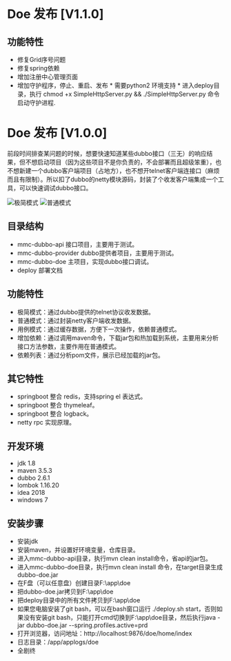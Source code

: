 # Doe 发布 [V1.1.0]

## 功能特性
-   修复Grid序号问题
-   修复spring依赖
-   增加注册中心管理页面
-   增加守护程序，停止、重启、发布
        * 需要python2 环境支持
        * 进入deploy目录，执行 chmod +x SimpleHttpServer.py && ./SimpleHttpServer.py 命令启动守护进程. 

# Doe 发布 [V1.0.0]

前段时间排查某问题的时候，想要快速知道某些dubbo接口（三无）的响应结果，但不想启动项目（因为这些项目不是你负责的，不会部署而且超级笨重），也不想新建一个dubbo客户端项目（占地方），也不想开telnet客户端连接口（麻烦而且有限制）。所以扣了dubbo的netty模块源码，封装了个收发客户端集成一个工具，可以快速调试dubbo接口。

![极简模式](https://github.com/VIPJoey/doe/blob/master/deploy/easy.png)
![普通模式](https://github.com/VIPJoey/doe/blob/master/deploy/normal.png)


## 目录结构

-   mmc-dubbo-api 接口项目，主要用于测试。
-   mmc-dubbo-provider dubbo提供者项目，主要用于测试。
-   mmc-dubbo-doe 主项目，实现dubbo接口调试。
-   deploy 部署文档


## 功能特性

-   极简模式：通过dubbo提供的telnet协议收发数据。
-   普通模式：通过封装netty客户端收发数据。
-   用例模式：通过缓存数据，方便下一次操作，依赖普通模式。
-   增加依赖：通过调用maven命令，下载jar包和热加载到系统，主要用来分析接口方法参数，主要作用在普通模式。
-   依赖列表：通过分析pom文件，展示已经加载的jar包。


## 其它特性

-   springboot 整合 redis，支持spring el 表达式。
-   springboot 整合 thymeleaf。
-   springboot 整合 logback。
-   netty rpc 实现原理。

## 开发环境

-   jdk 1.8
-   maven 3.5.3
-   dubbo 2.6.1
-   lombok 1.16.20
-   idea 2018
-   windows 7

## 安装步骤

-   安装jdk
-   安装maven，并设置好环境变量，仓库目录。
-   进入mmc-dubbo-api目录，执行mvn clean install命令，省api的jar包。
-   进入mmc-dubbo-doe目录，执行mvn clean install 命令，在target目录生成dubbo-doe.jar
-   在F盘（可以任意盘）创建目录F:\app\doe
-   把dubbo-doe.jar拷贝到F:\app\doe
-   把deploy目录中的所有文件拷贝到F:\app\doe
-   如果您电脑安装了git bash，可以在bash窗口运行 ./deploy.sh start，否则如果没有安装git bash，只能打开cmd切换到F:\app\doe目录，然后执行java -jar dubbo-doe.jar --spring.profiles.active=prd
-   打开浏览器，访问地址：http://localhost:9876/doe/home/index
-   日志目录：/app/applogs/doe
-   全剧终

